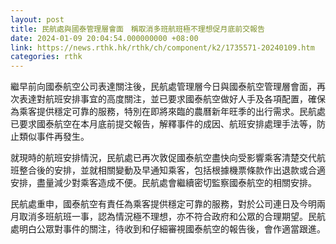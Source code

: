 ```yaml
---
layout: post
title: 民航處與國泰管理層會面　稱取消多班航班極不理想促月底前交報告
date: 2024-01-09 20:04:54.000000000 +08:00
link: https://news.rthk.hk/rthk/ch/component/k2/1735571-20240109.htm
categories: rthk
---
```


繼早前向國泰航空公司表達關注後，民航處管理層今日與國泰航空管理層會面，再次表達對航班安排事宜的高度關注，並已要求國泰航空做好人手及各項配置，確保為乘客提供穩定可靠的服務，特別在即將來臨的農曆新年旺季的出行需求。民航處已要求國泰航空在本月底前提交報告，解釋事件的成因、航班安排處理手法等，防止類似事件再發生。

就現時的航班安排情況，民航處已再次敦促國泰航空盡快向受影響乘客清楚交代航班整合後的安排，並就相關變動及早通知乘客，包括根據機票條款作出退款或合適安排，盡量減少對乘客造成不便。民航處會繼續密切監察國泰航空的相關安排。

民航處重申，國泰航空有責任為乘客提供穩定可靠的服務，對於公司連日及今明兩月取消多班航班一事，認為情況極不理想，亦不符合政府和公眾的合理期望。民航處明白公眾對事件的關注，待收到和仔細審視國泰航空的報告後，會作適當跟進。
